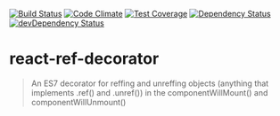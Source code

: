 [![Build Status](http://img.shields.io/travis/RoviSys/react-ref-decorator.svg?style=flat)](https://travis-ci.org/RoviSys/react-ref-decorator)
[![Code Climate](https://codeclimate.com/github/RoviSys/react-ref-decorator/badges/gpa.svg)](https://codeclimate.com/github/RoviSys/react-ref-decorator)
[![Test Coverage](https://codeclimate.com/github/RoviSys/react-ref-decorator/badges/coverage.svg)](https://codeclimate.com/github/RoviSys/react-ref-decorator)
[![Dependency Status](https://david-dm.org/RoviSys/react-ref-decorator.svg)](https://david-dm.org/RoviSys/react-ref-decorator)
[![devDependency Status](https://david-dm.org/RoviSys/react-ref-decorator/dev-status.svg)](https://david-dm.org/RoviSys/react-ref-decorator#info=devDependencies)

# react-ref-decorator

 > An ES7 decorator for reffing and unreffing objects (anything that implements .ref() and .unref()) in the componentWillMount() and componentWillUnmount()
